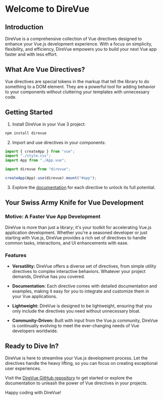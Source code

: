 # Welcome to DireVue

## Introduction

DireVue is a comprehensive collection of Vue directives designed to enhance your Vue.js development experience. With a focus on simplicity, flexibility, and efficiency, DireVue empowers you to build your next Vue app faster and with less effort.

## What Are Vue Directives?

Vue directives are special tokens in the markup that tell the library to do something to a DOM element. They are a powerful tool for adding behavior to your components without cluttering your templates with unnecessary code.

## Getting Started

1. Install DireVue in your Vue 3 project:

```bash
npm install direvue
```

2. Import and use directives in your components:

```javascript
import { createApp } from "vue";
import "./style.css";
import App from "./App.vue";

import direvue from "direvue";

createApp(App).use(direvue).mount("#app");
```

3. Explore the [documentation](https://direvue.vercel.app) for each directive to unlock its full potential.

## Your Swiss Army Knife for Vue Development

### Motive: A Faster Vue App Development

DireVue is more than just a library; it's your toolkit for accelerating Vue.js application development. Whether you're a seasoned developer or just starting with Vue.js, DireVue provides a rich set of directives to handle common tasks, interactions, and UI enhancements with ease.

### Features

- **Versatility:** DireVue offers a diverse set of directives, from simple utility directives to complex interactive behaviors. Whatever your project demands, DireVue has you covered.

- **Documentation:** Each directive comes with detailed documentation and examples, making it easy for you to integrate and customize them in your Vue applications.

- **Lightweight:** DireVue is designed to be lightweight, ensuring that you only include the directives you need without unnecessary bloat.

- **Community-Driven:** Built with input from the Vue.js community, DireVue is continually evolving to meet the ever-changing needs of Vue developers worldwide.

## Ready to Dive In?

DireVue is here to streamline your Vue.js development process. Let the directives handle the heavy lifting, so you can focus on creating exceptional user experiences.

Visit the [DireVue GitHub repository](https://github.com/atif0075/direvue) to get started or explore the documentation to unleash the power of Vue directives in your projects.

Happy coding with DireVue!
